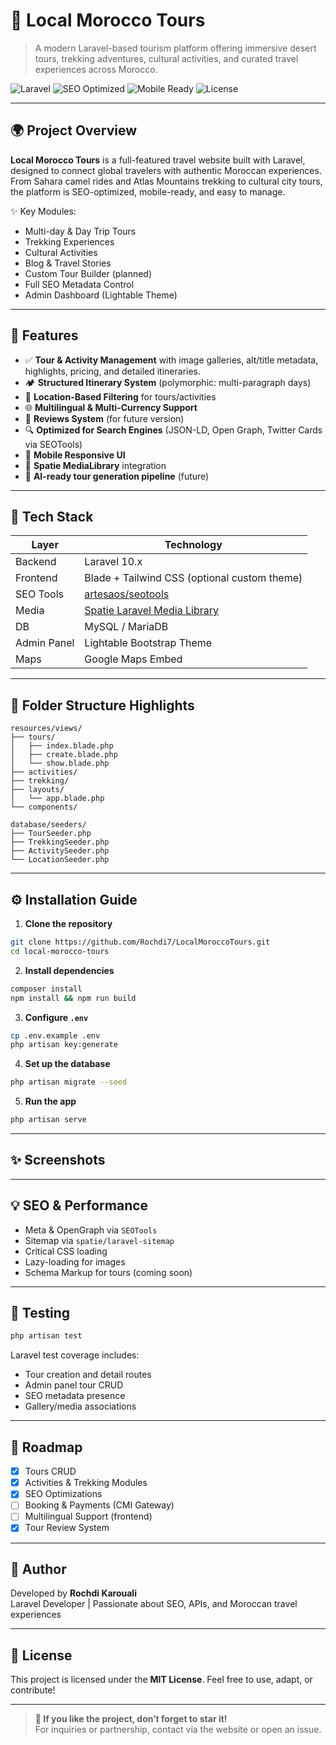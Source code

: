 # 🐪 Local Morocco Tours

> A modern Laravel-based tourism platform offering immersive desert tours, trekking adventures, cultural activities, and curated travel experiences across Morocco.

![Laravel](https://img.shields.io/badge/Laravel-Framework-red?logo=laravel)
![SEO Optimized](https://img.shields.io/badge/SEO-Optimized-brightgreen)
![Mobile Ready](https://img.shields.io/badge/Mobile-Responsive-blue)
![License](https://img.shields.io/badge/License-MIT-lightgrey)

---

## 🌍 Project Overview

**Local Morocco Tours** is a full-featured travel website built with Laravel, designed to connect global travelers with authentic Moroccan experiences. From Sahara camel rides and Atlas Mountains trekking to cultural city tours, the platform is SEO-optimized, mobile-ready, and easy to manage.

✨ Key Modules:
- Multi-day & Day Trip Tours
- Trekking Experiences
- Cultural Activities
- Blog & Travel Stories
- Custom Tour Builder (planned)
- Full SEO Metadata Control
- Admin Dashboard (Lightable Theme)

---

## 🚀 Features

- ✅ **Tour & Activity Management** with image galleries, alt/title metadata, highlights, pricing, and detailed itineraries.
- 🏕️ **Structured Itinerary System** (polymorphic: multi-paragraph days)
- 📍 **Location-Based Filtering** for tours/activities
- 🌐 **Multilingual & Multi-Currency Support**
- 💬 **Reviews System** (for future version)
- 🔍 **Optimized for Search Engines** (JSON-LD, Open Graph, Twitter Cards via SEOTools)
- 📱 **Mobile Responsive UI**
- 📸 **Spatie MediaLibrary** integration
- 🧠 **AI-ready tour generation pipeline** (future)

---

## 🧱 Tech Stack

| Layer       | Technology                                |
|-------------|-------------------------------------------|
| Backend     | Laravel 10.x                              |
| Frontend    | Blade + Tailwind CSS (optional custom theme) |
| SEO Tools   | [artesaos/seotools](https://github.com/artesaos/seotools) |
| Media       | [Spatie Laravel Media Library](https://spatie.be/docs/laravel-medialibrary) |
| DB          | MySQL / MariaDB                           |
| Admin Panel | Lightable Bootstrap Theme                 |
| Maps        | Google Maps Embed                         |

---

## 📁 Folder Structure Highlights

```
resources/views/
├── tours/
│   ├── index.blade.php
│   ├── create.blade.php
│   └── show.blade.php
├── activities/
├── trekking/
├── layouts/
│   └── app.blade.php
└── components/
```

```
database/seeders/
├── TourSeeder.php
├── TrekkingSeeder.php
├── ActivitySeeder.php
└── LocationSeeder.php
```

---

## ⚙️ Installation Guide

1. **Clone the repository**
```bash
git clone https://github.com/Rochdi7/LocalMoroccoTours.git
cd local-morocco-tours
```

2. **Install dependencies**
```bash
composer install
npm install && npm run build
```

3. **Configure `.env`**
```bash
cp .env.example .env
php artisan key:generate
```

4. **Set up the database**
```bash
php artisan migrate --seed
```

5. **Run the app**
```bash
php artisan serve
```

---

## ✨ Screenshots

<!-- <p align="center">
  <img src="public/assets/screenshots/home.png" width="600" />
  <img src="public/assets/screenshots/tour-detail.png" width="600" />
  <img src="public/assets/screenshots/admin-dashboard.png" width="600" />
</p> -->

---

## 💡 SEO & Performance

- Meta & OpenGraph via `SEOTools`
- Sitemap via `spatie/laravel-sitemap`
- Critical CSS loading
- Lazy-loading for images
- Schema Markup for tours (coming soon)

---

## 🧪 Testing

```bash
php artisan test
```

Laravel test coverage includes:
- Tour creation and detail routes
- Admin panel tour CRUD
- SEO metadata presence
- Gallery/media associations

---

## 📅 Roadmap

- [x] Tours CRUD
- [x] Activities & Trekking Modules
- [x] SEO Optimizations
- [ ] Booking & Payments (CMI Gateway)
- [ ] Multilingual Support (frontend)
- [x] Tour Review System

---

## 🤝 Author

Developed by **Rochdi Karouali**  
Laravel Developer | Passionate about SEO, APIs, and Moroccan travel experiences

---

## 📜 License

This project is licensed under the **MIT License**. Feel free to use, adapt, or contribute!

---

> **🌟 If you like the project, don’t forget to star it!**  
> For inquiries or partnership, contact via the website or open an issue.
